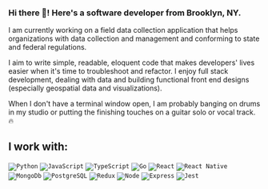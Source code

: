 ### Hi there 👋! Here's a software developer from Brooklyn, NY.

I am currently working on a field data collection application that helps organizations with data collection and management and conforming to state and federal regulations.

I aim to write simple, readable, eloquent code that makes developers' lives easier when it's time to troubleshoot and refactor. I enjoy full stack development, dealing with data and building functional front end designs (especially geospatial data and visualizations).

When I don't have a terminal window open, I am probably banging on drums in my studio or putting the finishing touches on a guitar solo or vocal track. :fire:

## I work with:
<code><img alt="Python" src="https://img.shields.io/badge/-Python-4584b6?style=for-the-badge&logo=python&logoColor=white" /></code>
<code><img alt="JavaScript" src="https://img.shields.io/badge/JavaScript-008080?style=for-the-badge&logo=javascript&logoColor=black" /></code>
<code><img alt="TypeScript" src="https://img.shields.io/badge/-TypeScript-3178c6?style=for-the-badge&logo=typescript&logoColor=white" /></code>
<code><img alt="Go" src="https://img.shields.io/badge/Go-FF00FF?style=for-the-badge&logo=go&logoColor=black" /></code>
<code><img alt="React" src="https://img.shields.io/badge/-React-45b8d8?style=for-the-badge&logo=react&logoColor=white" /></code>
<code><img alt="React Native" src="https://img.shields.io/badge/react_native-%2320232a.svg?&style=for-the-badge&logo=react&logoColor=%2361DAFB"/></code>
<code><img alt="MongoDb" src="https://img.shields.io/badge/-MongoDB-589636?style=for-the-badge&logo=mongodb&logoColor=white" /></code>
<code><img alt="PostgreSQL" src="https://img.shields.io/badge/PostgreSQL-316192?style=for-the-badge&logo=postgresql&logoColor=white" /></code>
<code><img alt="Redux" src="https://img.shields.io/badge/-Redux-764ABC?style=for-the-badge&logo=redux&logoColor=white" /></code>
<code><img alt="Node" src="https://img.shields.io/badge/-Node-43853d?style=for-the-badge&logo=Node.js&logoColor=white" /></code>
<code><img alt="Express" src="https://img.shields.io/badge/Express-404D59?style=for-the-badge&logo=express&logoColor=white" /></code>
<code><img alt="Jest" src="https://img.shields.io/badge/-Jest-C21325?style=for-the-badge&logo=jest&logoColor=white" /></code>
